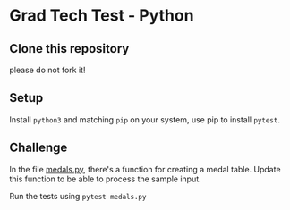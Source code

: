 # Grad Tech Test - Python

## Clone this repository
please do not fork it!

## Setup

Install `python3` and matching `pip` on your system, use pip to install `pytest`.

## Challenge

In the file [medals.py](medals.py), there's a function for creating a medal table. Update this function to be able to process the sample input.

Run the tests using `pytest medals.py`
